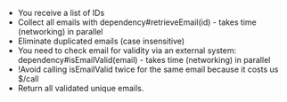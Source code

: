 
- You receive a list of IDs
- Collect all emails with dependency#retrieveEmail(id) - takes time (networking) in parallel
- Eliminate duplicated emails (case insensitive)
- You need to check email for validity via an external system: dependency#isEmailValid(email) - takes time (networking) in parallel
- !Avoid calling isEmailValid twice for the same email because it costs us $/call
- Return all validated unique emails.


